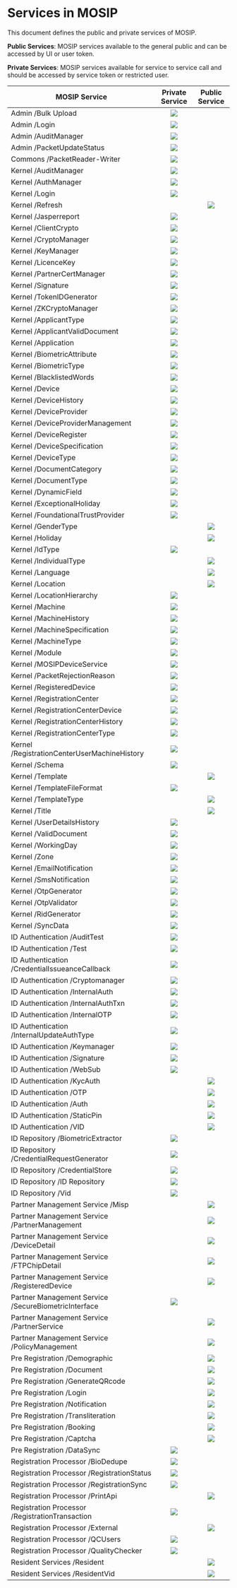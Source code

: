 # Services in MOSIP

This document defines the public and private services of MOSIP.

**Public Services**: MOSIP services available to the general public and can be accessed by UI or user token.

**Private Services**: MOSIP services available for service to service call and should be accessed by service token or restricted user.

| MOSIP Service                                          |           Private Service           |            Public Service           |
| ------------------------------------------------------ | :---------------------------------: | :---------------------------------: |
| Admin   /Bulk Upload                                   | ![](<\_images/tick (10) (117).png>) |                                     |
| Admin   /Login                                         | ![](<\_images/tick (10) (117).png>) |                                     |
| Admin   /AuditManager                                  | ![](<\_images/tick (10) (117).png>) |                                     |
| Admin   /PacketUpdateStatus                            | ![](<\_images/tick (10) (117).png>) |                                     |
| Commons   /PacketReader-Writer                         | ![](<\_images/tick (10) (117).png>) |                                     |
| Kernel   /AuditManager                                 | ![](<\_images/tick (10) (117).png>) |                                     |
| Kernel   /AuthManager                                  | ![](<\_images/tick (10) (117).png>) |                                     |
| Kernel   /Login                                        | ![](<\_images/tick (10) (117).png>) |                                     |
| Kernel   /Refresh                                      |                                     | ![](<\_images/tick (10) (117).png>) |
| Kernel   /Jasperreport                                 | ![](<\_images/tick (10) (117).png>) |                                     |
| Kernel   /ClientCrypto                                 | ![](<\_images/tick (10) (117).png>) |                                     |
| Kernel   /CryptoManager                                | ![](<\_images/tick (10) (117).png>) |                                     |
| Kernel   /KeyManager                                   | ![](<\_images/tick (10) (117).png>) |                                     |
| Kernel   /LicenceKey                                   | ![](<\_images/tick (10) (117).png>) |                                     |
| Kernel   /PartnerCertManager                           | ![](<\_images/tick (10) (117).png>) |                                     |
| Kernel   /Signature                                    | ![](<\_images/tick (10) (117).png>) |                                     |
| Kernel   /TokenIDGenerator                             | ![](<\_images/tick (10) (117).png>) |                                     |
| Kernel   /ZKCryptoManager                              | ![](<\_images/tick (10) (117).png>) |                                     |
| Kernel   /ApplicantType                                | ![](<\_images/tick (10) (117).png>) |                                     |
| Kernel   /ApplicantValidDocument                       | ![](<\_images/tick (10) (117).png>) |                                     |
| Kernel   /Application                                  | ![](<\_images/tick (10) (117).png>) |                                     |
| Kernel   /BiometricAttribute                           | ![](<\_images/tick (10) (117).png>) |                                     |
| Kernel   /BiometricType                                | ![](<\_images/tick (10) (117).png>) |                                     |
| Kernel   /BlacklistedWords                             | ![](<\_images/tick (10) (117).png>) |                                     |
| Kernel   /Device                                       | ![](<\_images/tick (10) (117).png>) |                                     |
| Kernel   /DeviceHistory                                | ![](<\_images/tick (10) (117).png>) |                                     |
| Kernel   /DeviceProvider                               | ![](<\_images/tick (10) (117).png>) |                                     |
| Kernel   /DeviceProviderManagement                     | ![](<\_images/tick (10) (117).png>) |                                     |
| Kernel   /DeviceRegister                               | ![](<\_images/tick (10) (117).png>) |                                     |
| Kernel   /DeviceSpecification                          | ![](<\_images/tick (10) (117).png>) |                                     |
| Kernel   /DeviceType                                   | ![](<\_images/tick (10) (117).png>) |                                     |
| Kernel   /DocumentCategory                             | ![](<\_images/tick (10) (117).png>) |                                     |
| Kernel   /DocumentType                                 | ![](<\_images/tick (10) (117).png>) |                                     |
| Kernel   /DynamicField                                 | ![](<\_images/tick (10) (117).png>) |                                     |
| Kernel   /ExceptionalHoliday                           | ![](<\_images/tick (10) (117).png>) |                                     |
| Kernel   /FoundationalTrustProvider                    | ![](<\_images/tick (10) (117).png>) |                                     |
| Kernel   /GenderType                                   |                                     | ![](<\_images/tick (10) (117).png>) |
| Kernel   /Holiday                                      |                                     | ![](<\_images/tick (10) (117).png>) |
| Kernel   /IdType                                       | ![](<\_images/tick (10) (117).png>) |                                     |
| Kernel   /IndividualType                               |                                     | ![](<\_images/tick (10) (117).png>) |
| Kernel   /Language                                     |                                     | ![](<\_images/tick (10) (117).png>) |
| Kernel   /Location                                     |                                     | ![](<\_images/tick (10) (117).png>) |
| Kernel   /LocationHierarchy                            | ![](<\_images/tick (10) (117).png>) |                                     |
| Kernel   /Machine                                      | ![](<\_images/tick (10) (117).png>) |                                     |
| Kernel   /MachineHistory                               | ![](<\_images/tick (10) (117).png>) |                                     |
| Kernel   /MachineSpecification                         | ![](<\_images/tick (10) (117).png>) |                                     |
| Kernel   /MachineType                                  | ![](<\_images/tick (10) (117).png>) |                                     |
| Kernel   /Module                                       | ![](<\_images/tick (10) (117).png>) |                                     |
| Kernel   /MOSIPDeviceService                           | ![](<\_images/tick (10) (117).png>) |                                     |
| Kernel   /PacketRejectionReason                        | ![](<\_images/tick (10) (117).png>) |                                     |
| Kernel   /RegisteredDevice                             | ![](<\_images/tick (10) (117).png>) |                                     |
| Kernel   /RegistrationCenter                           | ![](<\_images/tick (10) (117).png>) |                                     |
| Kernel   /RegistrationCenterDevice                     | ![](<\_images/tick (10) (117).png>) |                                     |
| Kernel   /RegistrationCenterHistory                    | ![](<\_images/tick (10) (117).png>) |                                     |
| Kernel   /RegistrationCenterType                       | ![](<\_images/tick (10) (117).png>) |                                     |
| Kernel   /RegistrationCenterUserMachineHistory         | ![](<\_images/tick (10) (117).png>) |                                     |
| Kernel   /Schema                                       | ![](<\_images/tick (10) (117).png>) |                                     |
| Kernel   /Template                                     |                                     | ![](<\_images/tick (10) (117).png>) |
| Kernel   /TemplateFileFormat                           | ![](<\_images/tick (10) (117).png>) |                                     |
| Kernel   /TemplateType                                 |                                     | ![](<\_images/tick (10) (117).png>) |
| Kernel   /Title                                        |                                     | ![](<\_images/tick (10) (117).png>) |
| Kernel   /UserDetailsHistory                           | ![](<\_images/tick (10) (117).png>) |                                     |
| Kernel   /ValidDocument                                | ![](<\_images/tick (10) (117).png>) |                                     |
| Kernel   /WorkingDay                                   | ![](<\_images/tick (10) (117).png>) |                                     |
| Kernel   /Zone                                         | ![](<\_images/tick (10) (117).png>) |                                     |
| Kernel   /EmailNotification                            | ![](<\_images/tick (10) (117).png>) |                                     |
| Kernel   /SmsNotification                              | ![](<\_images/tick (10) (117).png>) |                                     |
| Kernel   /OtpGenerator                                 | ![](<\_images/tick (10) (117).png>) |                                     |
| Kernel   /OtpValidator                                 | ![](<\_images/tick (10) (117).png>) |                                     |
| Kernel   /RidGenerator                                 | ![](<\_images/tick (10) (117).png>) |                                     |
| Kernel   /SyncData                                     | ![](<\_images/tick (10) (117).png>) |                                     |
| ID Authentication   /AuditTest                         | ![](<\_images/tick (10) (117).png>) |                                     |
| ID Authentication   /Test                              | ![](<\_images/tick (10) (117).png>) |                                     |
| ID Authentication   /CredentialIssueanceCallback       | ![](<\_images/tick (10) (117).png>) |                                     |
| ID Authentication   /Cryptomanager                     | ![](<\_images/tick (10) (117).png>) |                                     |
| ID Authentication   /InternalAuth                      | ![](<\_images/tick (10) (117).png>) |                                     |
| ID Authentication   /InternalAuthTxn                   | ![](<\_images/tick (10) (117).png>) |                                     |
| ID Authentication   /InternalOTP                       | ![](<\_images/tick (10) (117).png>) |                                     |
| ID Authentication   /InternalUpdateAuthType            | ![](<\_images/tick (10) (117).png>) |                                     |
| ID Authentication   /Keymanager                        | ![](<\_images/tick (10) (117).png>) |                                     |
| ID Authentication   /Signature                         | ![](<\_images/tick (10) (117).png>) |                                     |
| ID Authentication   /WebSub                            | ![](<\_images/tick (10) (117).png>) |                                     |
| ID Authentication   /KycAuth                           |                                     | ![](<\_images/tick (10) (117).png>) |
| ID Authentication   /OTP                               |                                     | ![](<\_images/tick (10) (117).png>) |
| ID Authentication   /Auth                              |                                     | ![](<\_images/tick (10) (117).png>) |
| ID Authentication   /StaticPin                         |                                     | ![](<\_images/tick (10) (117).png>) |
| ID Authentication   /VID                               |                                     | ![](<\_images/tick (10) (117).png>) |
| ID Repository   /BiometricExtractor                    | ![](<\_images/tick (10) (117).png>) |                                     |
| ID Repository   /CredentialRequestGenerator            | ![](<\_images/tick (10) (117).png>) |                                     |
| ID Repository   /CredentialStore                       | ![](<\_images/tick (10) (117).png>) |                                     |
| ID Repository   /ID Repository                         | ![](<\_images/tick (10) (117).png>) |                                     |
| ID Repository   /Vid                                   | ![](<\_images/tick (10) (117).png>) |                                     |
| Partner Management Service   /Misp                     |                                     | ![](<\_images/tick (10) (117).png>) |
| Partner Management Service   /PartnerManagement        |                                     | ![](<\_images/tick (10) (117).png>) |
| Partner Management Service   /DeviceDetail             |                                     | ![](<\_images/tick (10) (117).png>) |
| Partner Management Service   /FTPChipDetail            |                                     | ![](<\_images/tick (10) (117).png>) |
| Partner Management Service   /RegisteredDevice         |                                     | ![](<\_images/tick (10) (117).png>) |
| Partner Management Service   /SecureBiometricInterface | ![](<\_images/tick (10) (117).png>) |                                     |
| Partner Management Service   /PartnerService           |                                     | ![](<\_images/tick (10) (117).png>) |
| Partner Management Service   /PolicyManagement         |                                     | ![](<\_images/tick (10) (117).png>) |
| Pre Registration   /Demographic                        |                                     | ![](<\_images/tick (10) (117).png>) |
| Pre Registration   /Document                           |                                     | ![](<\_images/tick (10) (117).png>) |
| Pre Registration   /GenerateQRcode                     |                                     | ![](<\_images/tick (10) (117).png>) |
| Pre Registration   /Login                              |                                     | ![](<\_images/tick (10) (117).png>) |
| Pre Registration  /Notification                        |                                     | ![](<\_images/tick (10) (117).png>) |
| Pre Registration   /Transliteration                    |                                     | ![](<\_images/tick (10) (117).png>) |
| Pre Registration   /Booking                            |                                     | ![](<\_images/tick (10) (117).png>) |
| Pre Registration   /Captcha                            |                                     | ![](<\_images/tick (10) (117).png>) |
| Pre Registration   /DataSync                           | ![](<\_images/tick (10) (117).png>) |                                     |
| Registration Processor   /BioDedupe                    | ![](<\_images/tick (10) (117).png>) |                                     |
| Registration Processor   /RegistrationStatus           | ![](<\_images/tick (10) (117).png>) |                                     |
| Registration Processor   /RegistrationSync             | ![](<\_images/tick (10) (117).png>) |                                     |
| Registration Processor   /PrintApi                     |                                     | ![](<\_images/tick (10) (117).png>) |
| Registration Processor   /RegistrationTransaction      | ![](<\_images/tick (10) (117).png>) |                                     |
| Registration Processor   /External                     |                                     | ![](<\_images/tick (10) (117).png>) |
| Registration Processor   /QCUsers                      | ![](<\_images/tick (10) (117).png>) |                                     |
| Registration Processor   /QualityChecker               | ![](<\_images/tick (10) (117).png>) |                                     |
| Resident Services  /Resident                           |                                     | ![](<\_images/tick (10) (117).png>) |
| Resident Services  /ResidentVid                        |                                     | ![](<\_images/tick (10) (117).png>) |
